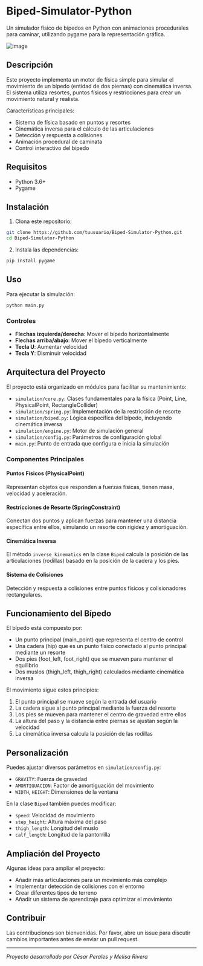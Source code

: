 # Biped-Simulator-Python

Un simulador físico de bípedos en Python con animaciones procedurales para caminar, utilizando pygame para la representación gráfica.

![image](https://github.com/user-attachments/assets/b4c32017-90a9-4bc8-9be6-dbad93491b6d)

## Descripción

Este proyecto implementa un motor de física simple para simular el movimiento de un bípedo (entidad de dos piernas) con cinemática inversa. El sistema utiliza resortes, puntos físicos y restricciones para crear un movimiento natural y realista.

Características principales:
- Sistema de física basado en puntos y resortes
- Cinemática inversa para el cálculo de las articulaciones
- Detección y respuesta a colisiones
- Animación procedural de caminata
- Control interactivo del bípedo

## Requisitos

- Python 3.6+
- Pygame

## Instalación

1. Clona este repositorio:
```bash
git clone https://github.com/tuusuario/Biped-Simulator-Python.git
cd Biped-Simulator-Python
```

2. Instala las dependencias:
```bash
pip install pygame
```

## Uso

Para ejecutar la simulación:

```bash
python main.py
```

### Controles

- **Flechas izquierda/derecha**: Mover el bípedo horizontalmente
- **Flechas arriba/abajo**: Mover el bípedo verticalmente
- **Tecla U**: Aumentar velocidad
- **Tecla Y**: Disminuir velocidad

## Arquitectura del Proyecto

El proyecto está organizado en módulos para facilitar su mantenimiento:

- `simulation/core.py`: Clases fundamentales para la física (Point, Line, PhysicalPoint, RectangleCollider)
- `simulation/spring.py`: Implementación de la restricción de resorte
- `simulation/biped.py`: Lógica específica del bípedo, incluyendo cinemática inversa
- `simulation/engine.py`: Motor de simulación general
- `simulation/config.py`: Parámetros de configuración global
- `main.py`: Punto de entrada que configura e inicia la simulación

### Componentes Principales

#### Puntos Físicos (PhysicalPoint)
Representan objetos que responden a fuerzas físicas, tienen masa, velocidad y aceleración.

#### Restricciones de Resorte (SpringConstraint)
Conectan dos puntos y aplican fuerzas para mantener una distancia específica entre ellos, simulando un resorte con rigidez y amortiguación.

#### Cinemática Inversa
El método `inverse_kinematics` en la clase `Biped` calcula la posición de las articulaciones (rodillas) basado en la posición de la cadera y los pies.

#### Sistema de Colisiones
Detección y respuesta a colisiones entre puntos físicos y colisionadores rectangulares.

## Funcionamiento del Bípedo

El bípedo está compuesto por:
- Un punto principal (main_point) que representa el centro de control
- Una cadera (hip) que es un punto físico conectado al punto principal mediante un resorte
- Dos pies (foot_left, foot_right) que se mueven para mantener el equilibrio
- Dos muslos (thigh_left, thigh_right) calculados mediante cinemática inversa

El movimiento sigue estos principios:
1. El punto principal se mueve según la entrada del usuario
2. La cadera sigue al punto principal mediante la fuerza del resorte
3. Los pies se mueven para mantener el centro de gravedad entre ellos
4. La altura del paso y la distancia entre piernas se ajustan según la velocidad
5. La cinemática inversa calcula la posición de las rodillas

## Personalización

Puedes ajustar diversos parámetros en `simulation/config.py`:
- `GRAVITY`: Fuerza de gravedad
- `AMORTIGUACION`: Factor de amortiguación del movimiento
- `WIDTH`, `HEIGHT`: Dimensiones de la ventana

En la clase `Biped` también puedes modificar:
- `speed`: Velocidad de movimiento
- `step_height`: Altura máxima del paso
- `thigh_length`: Longitud del muslo
- `calf_length`: Longitud de la pantorrilla

## Ampliación del Proyecto

Algunas ideas para ampliar el proyecto:
- Añadir más articulaciones para un movimiento más complejo
- Implementar detección de colisiones con el entorno
- Crear diferentes tipos de terreno
- Añadir un sistema de aprendizaje para optimizar el movimiento


## Contribuir

Las contribuciones son bienvenidas. Por favor, abre un issue para discutir cambios importantes antes de enviar un pull request.

---

*Proyecto desarrollado por César Perales y Melisa Rivera*
